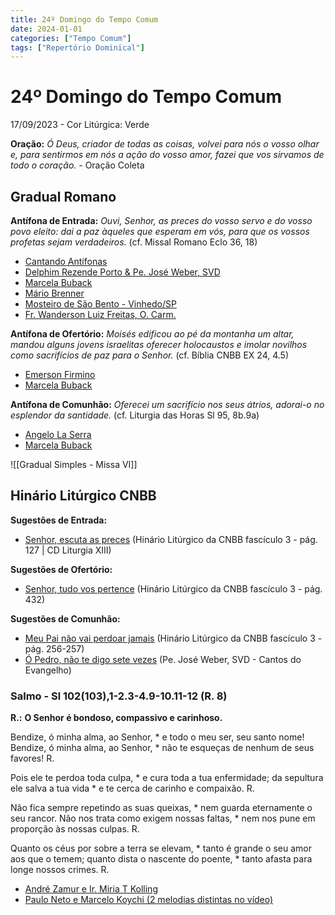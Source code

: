 ```yaml
---
title: 24º Domingo do Tempo Comum
date: 2024-01-01
categories: ["Tempo Comum"]
tags: ["Repertório Dominical"]
---
```

# 24º Domingo do Tempo Comum
17/09/2023 - Cor Litúrgica: Verde

**Oração:** *Ó Deus, criador de todas as coisas, volvei para nós o vosso olhar e, para sentirmos em nós a ação do vosso amor, fazei que vos sirvamos de todo o coração.* - Oração Coleta

## Gradual Romano
**Antífona de Entrada:** *Ouvi, Senhor, as preces do vosso servo e do vosso povo eleito: dai a paz àqueles que esperam em vós, para que os vossos profetas sejam verdadeiros.* (cf. Missal Romano Eclo 36, 18)
- [Cantando Antífonas](https://youtu.be/Ys--_swzVx8?si=m3dvWd_cpRFDDPyp)
- [Delphim Rezende Porto & Pe. José Weber, SVD](https://youtu.be/MULdSg8buZI?si=-KXZac3Je0OshRXz)
- [Marcela Buback](https://youtu.be/oE3AKwkUcAU?si=AyzIO-4d4WwvjdrF)
- [Mário Brenner](https://youtu.be/GJjgM6zXq7c?si=Yy5XDgcU64fRgt8X)
- [Mosteiro de São Bento - Vinhedo/SP](https://youtu.be/TsHFCfXGKZE?si=GvMsH8SA4etb-oBq)
- [Fr. Wanderson Luiz Freitas, O. Carm.](https://youtu.be/OXAAGxhgfLc?si=mjyCvTGhrDtPdZoS)

**Antífona de Ofertório:** *Moisés edificou ao pé da montanha um altar, mandou alguns jovens israelitas oferecer holocaustos e imolar novilhos como sacrifícios de paz para o Senhor.* (cf. Bíblia CNBB EX 24, 4.5)
- [Emerson Firmino](https://youtu.be/cUj1Bs5NwJI?si=7Uh--OG259UJ0MEV)
- [Marcela Buback](https://youtu.be/zRnCOaFJBw4?si=EXn2mLI9FHQxPcQe)

**Antífona de Comunhão:** *Oferecei um sacrifício nos seus átrios, adorai-o no esplendor da santidade.* (cf. Liturgia das Horas Sl 95, 8b.9a)
- [Angelo La Serra](https://www.instagram.com/p/CRzBJyzrbI1/?utm_source=ig_web_copy_link&igshid=MzRlODBiNWFlZA==)
- [Marcela Buback](https://youtu.be/vWESDIz_uYY?si=EeoQtxeJk5eyYpI4)


![[Gradual Simples - Missa VI]]

## Hinário Litúrgico CNBB
**Sugestões de Entrada:** 
- [Senhor, escuta as preces](https://youtu.be/FZaacqWlDPU?si=4ypk7EN55AJShOv7)
  (Hinário Litúrgico da CNBB fascículo 3 - pág. 127 | CD Liturgia XIII)

**Sugestões de Ofertório:**
- [Senhor, tudo vos pertence](https://youtu.be/tSB82QO2AWA?si=df26oYlZUJmJaoGX)
  (Hinário Litúrgico da CNBB fascículo 3 - pág. 432)

**Sugestões de Comunhão:**
- [Meu Pai não vai perdoar jamais](https://youtu.be/m1KzeMBPbrU?si=UPjy8KGnybkLlpCT)
  (Hinário Litúrgico da CNBB fascículo 3 - pág. 256-257)
- [Ó Pedro, não te digo sete vezes](https://youtu.be/SO5mdrqH91Y?si=ugJLoovv8xq2ezag)
  (Pe. José Weber, SVD - Cantos do Evangelho)

### Salmo - Sl 102(103),1-2.3-4.9-10.11-12 (R. 8)

**R.:** **O Senhor é bondoso, compassivo e carinhoso.**

Bendize, ó minha alma, ao Senhor, \*
e todo o meu ser, seu santo nome!
Bendize, ó minha alma, ao Senhor, \*
não te esqueças de nenhum de seus favores! R.

Pois ele te perdoa toda culpa, \*
e cura toda a tua enfermidade;
da sepultura ele salva a tua vida \*
e te cerca de carinho e compaixão. R.

Não fica sempre repetindo as suas queixas, \*
nem guarda eternamente o seu rancor.
Não nos trata como exigem nossas faltas, \*
nem nos pune em proporção às nossas culpas. R.

Quanto os céus por sobre a terra se elevam, \*
tanto é grande o seu amor aos que o temem;
quanto dista o nascente do poente, \*
tanto afasta para longe nossos crimes. R.

- [André Zamur e Ir. Miria T Kolling](https://youtu.be/xgmVlRtrvh8?si=iumn4GholuoAD6Ur)
- [Paulo Neto e Marcelo Koychi (2 melodias distintas no vídeo)](https://youtu.be/q_qIQ1JUsGE?si=DXIm-ca2gGZq9O8I&t=170)

